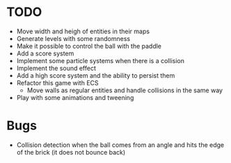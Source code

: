 # TODO

* Move width and heigh of entities in their maps
* Generate levels with some randomness
* Make it possible to control the ball with the paddle
* Add a score system
* Implement some particle systems when there is a collision
* Implement the sound effect
* Add a high score system and the ability to persist them
* Refactor this game with ECS
  * Move walls as regular entities and handle collisions in the same way
* Play with some animations and tweening

# Bugs

* Collision detection when the ball comes from an angle and hits the edge of the brick (it does not bounce back)
